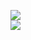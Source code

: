 [![](https://img.shields.io/badge/Made%20With-Github%20Spray-lightgrey.svg?style=for-the-badge&logo=github)](https://github.com/Annihil/github-spray#14473)  
[![](https://i.imgur.com/2DrTn0Z.gif)](https://github.com/Annihil/github-spray)